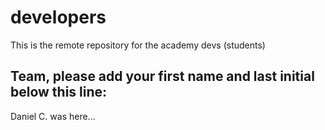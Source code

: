 # developers

This is the remote repository for the academy devs (students)

Team, please add your first name and last initial below this line:
-----------------------------------------------------------------------------------------
Daniel C. was here...

